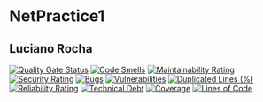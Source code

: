 # NetPractice1

## Luciano Rocha

[![Quality Gate Status](https://sonarcloud.io/api/project_badges/measure?project=NetPractice1&metric=alert_status)](https://sonarcloud.io/summary/new_code?id=NetPractice1)
[![Code Smells](https://sonarcloud.io/api/project_badges/measure?project=NetPractice1&metric=code_smells)](https://sonarcloud.io/summary/new_code?id=NetPractice1)
[![Maintainability Rating](https://sonarcloud.io/api/project_badges/measure?project=NetPractice1&metric=sqale_rating)](https://sonarcloud.io/summary/new_code?id=NetPractice1)
[![Security Rating](https://sonarcloud.io/api/project_badges/measure?project=NetPractice1&metric=security_rating)](https://sonarcloud.io/summary/new_code?id=NetPractice1)
[![Bugs](https://sonarcloud.io/api/project_badges/measure?project=NetPractice1&metric=bugs)](https://sonarcloud.io/summary/new_code?id=NetPractice1)
[![Vulnerabilities](https://sonarcloud.io/api/project_badges/measure?project=NetPractice1&metric=vulnerabilities)](https://sonarcloud.io/summary/new_code?id=NetPractice1)
[![Duplicated Lines (%)](https://sonarcloud.io/api/project_badges/measure?project=NetPractice1&metric=duplicated_lines_density)](https://sonarcloud.io/summary/new_code?id=NetPractice1)
[![Reliability Rating](https://sonarcloud.io/api/project_badges/measure?project=NetPractice1&metric=reliability_rating)](https://sonarcloud.io/summary/new_code?id=NetPractice1)
[![Technical Debt](https://sonarcloud.io/api/project_badges/measure?project=NetPractice1&metric=sqale_index)](https://sonarcloud.io/summary/new_code?id=NetPractice1)
[![Coverage](https://sonarcloud.io/api/project_badges/measure?project=NetPractice1&metric=coverage)](https://sonarcloud.io/summary/new_code?id=NetPractice1)
[![Lines of Code](https://sonarcloud.io/api/project_badges/measure?project=NetPractice1&metric=ncloc)](https://sonarcloud.io/summary/new_code?id=NetPractice1)
